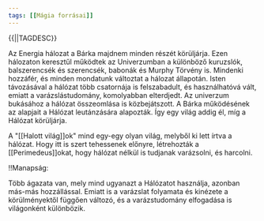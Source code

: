 ```yaml
---
tags: [[Mágia forrásai]]
---
```

{{||TAGDESC}}

Az Energia hálozat a Bárka majdnem minden részét körüljárja. Ezen hálozaton keresztűl működtek az Univerzumban a különböző kuruzslók, balszerencsék és szerencsék, babonák és Murphy Törvény is. Mindenki hozzáfér, és minden mondatunk változtat a hálozat állapotán. Isten távozásával a hálózat több csatornája is felszabadult, és használhatóvá vált, emiatt a varázslástudomány, komolyabban elterdjedt. Az univerzum bukásához a hálózat összeomlása is közbejátszott. A Bárka működésének az alapjait a Hálózat leutánzására alapozták. Így egy világ addig él, míg a Hálózat körüljárja. 

A "[[Halott világ]]ok" mind egy-egy olyan világ, melyből ki lett írtva a hálózat. Hogy itt is szert tehessenek előnyre, létrehozták a [[Perimedeus]]okat, hogy hálózat nélkül is tudjanak varázsolni, és harcolni.

!!Manapság: 

Több ágazata van, mely mind ugyanazt a Hálózatot használja, azonban más-más hozzállással. Emiatt is a varázslat folyamata és kinézete a körülményektől függően változó, és a varázstudomány elfogadása is világonként különbözik.
